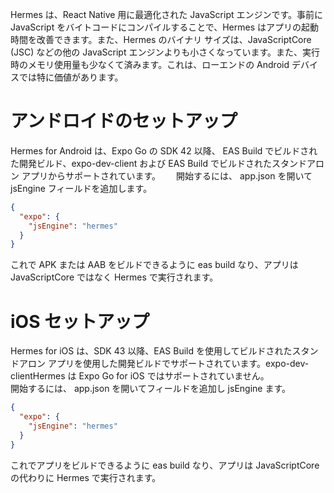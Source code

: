 Hermes は、React Native 用に最適化された JavaScript エンジンです。事前に JavaScript をバイトコードにコンパイルすることで、Hermes はアプリの起動時間を改善できます。また、Hermes のバイナリ サイズは、JavaScriptCore (JSC) などの他の JavaScript エンジンよりも小さくなっています。また、実行時のメモリ使用量も少なくて済みます。これは、ローエンドの Android デバイスでは特に価値があります。

# アンドロイドのセットアップ

Hermes for Android は、Expo Go の SDK 42 以降、 EAS Build でビルドされた開発ビルド、expo-dev-client および EAS Build でビルドされたスタンドアロン アプリからサポートされています。　　
開始するには、 app.json を開いて jsEngine フィールドを追加します。

```json
{
  "expo": {
    "jsEngine": "hermes"
  }
}
```

これで APK または AAB をビルドできるように eas build なり、アプリは JavaScriptCore ではなく Hermes で実行されます。

# iOS セットアップ

Hermes for iOS は、SDK 43 以降、EAS Build を使用してビルドされたスタンドアロン アプリを使用した開発ビルドでサポートされています。expo-dev-clientHermes は Expo Go for iOS ではサポートされていません。  
開始するには、 app.json を開いてフィールドを追加し jsEngine ます。

```json
{
  "expo": {
    "jsEngine": "hermes"
  }
}
```

これでアプリをビルドできるように eas build なり、アプリは JavaScriptCore の代わりに Hermes で実行されます。
